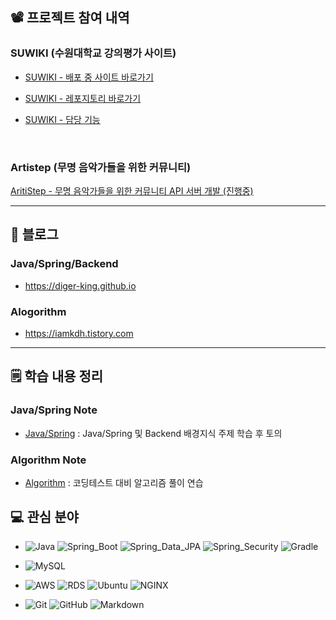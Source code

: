 ## 📽️ 프로젝트 참여 내역

### SUWIKI (수원대학교 강의평가 사이트)

- [SUWIKI - 배포 중 사이트 바로가기](https://suwiki.kr)

- [SUWIKI - 레포지토리 바로가기](https://github.com/uswLectureEvaluation/Backend-Remaster)

- [SUWIKI - 담당 기능](https://diger-king.github.io/blog/SUWIKI)


<br>

### Artistep (무명 음악가들을 위한 커뮤니티)

[AritiStep - 무명 음악가들을 위한 커뮤니티 API 서버 개발 (진행중)](https://github.com/Artistep/Backend)

---

## 📜 블로그

### Java/Spring/Backend
- https://diger-king.github.io
        
### Alogorithm
- https://iamkdh.tistory.com

---

## 🗒️ 학습 내용 정리

### Java/Spring Note
- [Java/Spring](https://github.com/MoveForword-Java) : Java/Spring 및 Backend 배경지식 주제 학습 후 토의



### Algorithm Note
- [Algorithm](https://github.com/diger-king/Algorithm) : 코딩테스트 대비 알고리즘 풀이 연습

 ## 💻 관심 분야

- ![Java](https://img.shields.io/badge/Java-red?style=flat-circle&logo=java&logoColor=white)
![Spring_Boot](https://img.shields.io/badge/Spring_Boot-6DB33F.svg?style=flat-circle&logo=springboot&logoColor=white)
![Spring_Data_JPA](https://img.shields.io/badge/Spring_Data_JPA-6DB33F.svg?style=flat-circle&logo=spring&logoColor=white)
![Spring_Security](https://img.shields.io/badge/Spring_Security-6DB33F.svg?style=flat-circle&logo=springsecurity&logoColor=white)
![Gradle](https://img.shields.io/badge/Gradle-02303A.svg?style=flat-circle&logo=Gradle&logoColor=white)
 
- ![MySQL](https://img.shields.io/badge/MySQL-4479A1.svg?style=flat-circle&logo=Mysql&logoColor=white)
 
- ![AWS](https://img.shields.io/badge/AWS-232F3E.svg?style=flat-circle&logo=Amazon-AWS&logoColor=white)
![RDS](https://img.shields.io/badge/RDS-232F3E.svg?style=flat-circle&logo=mysql&logoColor=#232F3E)
![Ubuntu](https://img.shields.io/badge/Ubuntu-FCC624.svg?style=flat-circle&logo=Ubuntu&logoColor=#E95420)
![NGINX](https://img.shields.io/badge/NGINX-269539.svg?style=flat-circle&logo=NGINX&logoColor=white)
 
- ![Git](https://img.shields.io/badge/Git-F05032.svg?style=flat-circle&logo=Git&logoColor=white)
![GitHub](https://img.shields.io/badge/GitHub-181717.svg?style=flat-circle&logo=GitHub&logoColor=white)
![Markdown](https://img.shields.io/badge/Markdown-000000?style=flat-circle&logo=markdown&logoColor=white)
